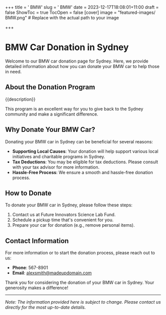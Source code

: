 +++
title = '    BMW'
slug = '    BMW'
date = 2023-12-17T18:08:01+11:00
draft = false
ShowToc = true
TocOpen = false
[cover]
image = "featured-images/    BMW.png"  # Replace with the actual path to your image

+++



#     BMW Car Donation in     Sydney

Welcome to our     BMW car donation page for     Sydney. Here, we provide detailed information about how you can donate your     BMW car to help those in need.

## About the Donation Program

{{description}}

This program is an excellent way for you to give back to the     Sydney community and make a significant difference.

## Why Donate Your     BMW Car?

Donating your     BMW car in     Sydney can be beneficial for several reasons:

- **Supporting Local Causes**: Your donation will help support various local initiatives and charitable programs in     Sydney.
- **Tax Deductions**: You may be eligible for tax deductions. Please consult with your tax advisor for more information.
- **Hassle-Free Process**: We ensure a smooth and hassle-free donation process.

## How to Donate

To donate your     BMW car in     Sydney, please follow these steps:

1. Contact us at     Future Innovators Science Lab Fund.
2. Schedule a pickup time that's convenient for you.
3. Prepare your car for donation (e.g., remove personal items).

## Contact Information

For more information or to start the donation process, please reach out to us:

- **Phone**: 567-8901
- **Email**:     alexsmith@madeupdomain.com

Thank you for considering the donation of your     BMW car in     Sydney. Your generosity makes a difference!

---

*Note: The information provided here is subject to change. Please contact us directly for the most up-to-date details.*
